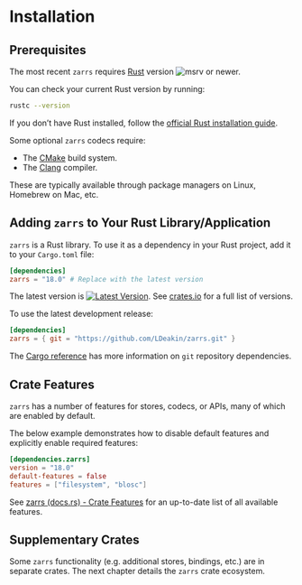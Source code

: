 # Installation

## Prerequisites

The most recent `zarrs` requires [Rust](https://www.rust-lang.org/) version ![msrv](https://img.shields.io/crates/msrv/zarrs?label=) or newer.

You can check your current Rust version by running:
```sh
rustc --version
```
If you don’t have Rust installed, follow the [official Rust installation guide](https://www.rust-lang.org/tools/install).

Some optional `zarrs` codecs require:
- The [CMake](https://cmake.org/) build system.
- The [Clang](https://clang.llvm.org/get_started.html) compiler.

These are typically available through package managers on Linux, Homebrew on Mac, etc.

## Adding `zarrs` to Your Rust Library/Application

`zarrs` is a Rust library.
To use it as a dependency in your Rust project, add it to your `Cargo.toml` file:

```toml
[dependencies]
zarrs = "18.0" # Replace with the latest version
```

The latest version is [![Latest Version](https://img.shields.io/crates/v/zarrs.svg)](https://crates.io/crates/zarrs).
See [crates.io](https://crates.io/crates/zarrs/versions) for a full list of versions.

To use the latest development release:
```toml
[dependencies]
zarrs = { git = "https://github.com/LDeakin/zarrs.git" }
```

The [Cargo reference](https://doc.rust-lang.org/cargo/reference/specifying-dependencies.html#specifying-dependencies-from-git-repositories) has more information on `git` repository dependencies.


## Crate Features

`zarrs` has a number of features for stores, codecs, or APIs, many of which are enabled by default.

The below example demonstrates how to disable default features and explicitly enable required features:
```toml
[dependencies.zarrs]
version = "18.0"
default-features = false
features = ["filesystem", "blosc"]
```

See [zarrs (docs.rs) - Crate Features](https://docs.rs/zarrs/latest/zarrs/index.html#crate-features) for an up-to-date list of all available features.

## Supplementary Crates
Some `zarrs` functionality (e.g. additional stores, bindings, etc.) are in separate crates.
The next chapter details the `zarrs` crate ecosystem.
